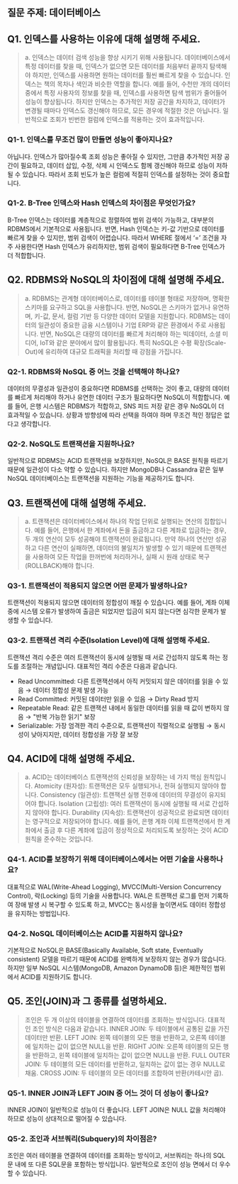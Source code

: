 ## 질문 주제: 데이터베이스

## Q1. 인덱스를 사용하는 이유에 대해 설명해 주세요.

> a. 인덱스는 데이터 검색 성능을 향상 시키기 위해 사용됩니다. 데이터베이스에서 특정 데이터를 찾을 때, 인덱스가 없으면 모든 데이터를 처음부터 끝까지 탐색해야 하지만, 인덱스를 사용하면 원하는 데이터를 훨씬 빠르게 찾을 수 있습니다. 인덱스는 책의 목차나 색인과 비슷한 역할을 합니다. 예를 들어, 수천만 개의 데이터 중에서 특정 사용자의 정보를 찾을 때, 인덱스를 사용하면 탐색 범위가 줄어들어 성능이 향상됩니다. 하지만 인덱스는 추가적인 저장 공간을 차지하고, 데이터가 변경될 때마다 인덱스도 갱신해야 하므로, 모든 경우에 적절한 것은 아닙니다. 일반적으로 조회가 빈번한 컬럼에 인덱스를 적용하는 것이 효과적입니다.

###  Q1-1. 인덱스를 무조건 많이 만들면 성능이 좋아지나요?
아닙니다. 인덱스가 많아질수록 조회 성능은 좋아질 수 있지만, 그만큼 추가적인 저장 공간이 필요하고, 데이터 삽입, 수정, 삭제 시 인덱스도 함께 갱신해야 하므로 성능이 저하될 수 있습니다. 따라서 조회 빈도가 높은 컬럼에 적절히 인덱스를 설정하는 것이 중요합니다.

### Q1-2. B-Tree 인덱스와 Hash 인덱스의 차이점은 무엇인가요?
B-Tree 인덱스는 데이터를 계층적으로 정렬하여 범위 검색이 가능하고, 대부분의 RDBMS에서 기본적으로 사용됩니다. 반면, Hash 인덱스는 키-값 기반으로 데이터를 빠르게 찾을 수 있지만, 범위 검색이 어렵습니다. 따라서 WHERE 절에서 ‘=’ 조건을 자주 사용한다면 Hash 인덱스가 유리하지만, 범위 검색이 필요하다면 B-Tree 인덱스가 더 적합합니다.

## Q2. RDBMS와 NoSQL의 차이점에 대해 설명해 주세요.

> a. RDBMS는 관계형 데이터베이스로, 데이터를 테이블 형태로 저장하며, 명확한 스키마를 요구하고 SQL을 사용합니다. 반면, NoSQL은 스키마가 없거나 유연하며, 키-값, 문서, 컬럼 기반 등 다양한 데이터 모델을 지원합니다.
RDBMS는 데이터의 일관성이 중요한 금융 시스템이나 기업 ERP와 같은 환경에서 주로 사용됩니다. 반면, NoSQL은 대량의 데이터를 빠르게 처리해야 하는 빅데이터, 소셜 미디어, IoT와 같은 분야에서 많이 활용됩니다. 특히 NoSQL은 수평 확장(Scale-Out)에 유리하여 대규모 트래픽을 처리할 때 강점을 가집니다.
 
### Q2-1. RDBMS와 NoSQL 중 어느 것을 선택해야 하나요?
데이터의 무결성과 일관성이 중요하다면 RDBMS를 선택하는 것이 좋고, 대량의 데이터를 빠르게 처리해야 하거나 유연한 데이터 구조가 필요하다면 NoSQL이 적합합니다. 예를 들어, 은행 시스템은 RDBMS가 적합하고, SNS 피드 저장 같은 경우 NoSQL이 더 효과적일 수 있습니다. 상황과 방향성에 따라 선택을 하여야 하며 무조건 적인 정답은 없다고 생각합니다.

### Q2-2. NoSQL도 트랜잭션을 지원하나요?
일반적으로 RDBMS는 ACID 트랜잭션을 보장하지만, NoSQL은 BASE 원칙을 따르기 때문에 일관성이 다소 약할 수 있습니다. 하지만 MongoDB나 Cassandra 같은 일부 NoSQL 데이터베이스는 트랜잭션을 지원하는 기능을 제공하기도 합니다.

## Q3. 트랜잭션에 대해 설명해 주세요.

> a. 트랜잭션은 데이터베이스에서 하나의 작업 단위로 실행되는 연산의 집합입니다. 예를 들어, 은행에서 한 계좌에서 돈을 출금하고 다른 계좌로 입금하는 경우, 두 개의 연산이 모두 성공해야 트랜잭션이 완료됩니다. 만약 하나의 연산만 성공하고 다른 연산이 실패하면, 데이터의 불일치가 발생할 수 있기 때문에 트랜잭션을 사용하여 모든 작업을 한꺼번에 처리하거나, 실패 시 원래 상태로 복구(ROLLBACK)해야 합니다.

### Q3-1. 트랜잭션이 적용되지 않으면 어떤 문제가 발생하나요?
트랜잭션이 적용되지 않으면 데이터의 정합성이 깨질 수 있습니다. 예를 들어, 계좌 이체 중에 시스템 오류가 발생하여 출금은 되었지만 입금이 되지 않는다면 심각한 문제가 발생할 수 있습니다.

### Q3-2. 트랜잭션 격리 수준(Isolation Level)에 대해 설명해 주세요.
트랜잭션 격리 수준은 여러 트랜잭션이 동시에 실행될 때 서로 간섭하지 않도록 하는 정도를 조절하는 개념입니다. 대표적인 격리 수준은 다음과 같습니다.
- Read Uncommitted: 다른 트랜잭션에서 아직 커밋되지 않은 데이터를 읽을 수 있음 → 데이터 정합성 문제 발생 가능
- Read Committed: 커밋된 데이터만 읽을 수 있음 → Dirty Read 방지
- Repeatable Read: 같은 트랜잭션 내에서 동일한 데이터를 읽을 때 값이 변하지 않음 → "반복 가능한 읽기" 보장
- Serializable: 가장 엄격한 격리 수준으로, 트랜잭션이 직렬적으로 실행됨 → 동시성이 낮아지지만, 데이터 정합성을 가장 잘 보장

## Q4. ACID에 대해 설명해 주세요.

> a. ACID는 데이터베이스 트랜잭션의 신뢰성을 보장하는 네 가지 핵심 원칙입니다.
Atomicity (원자성): 트랜잭션은 모두 실행되거나, 전혀 실행되지 않아야 합니다.
Consistency (일관성): 트랜잭션 실행 전후에 데이터의 무결성이 유지되어야 합니다.
Isolation (고립성): 여러 트랜잭션이 동시에 실행될 때 서로 간섭하지 않아야 합니다.
Durability (지속성): 트랜잭션이 성공적으로 완료되면 데이터는 영구적으로 저장되어야 합니다.
예를 들어, 은행 계좌 이체 트랜잭션에서 한 계좌에서 출금 후 다른 계좌에 입금이 정상적으로 처리되도록 보장하는 것이 ACID 원칙을 준수하는 것입니다.
 
### Q4-1. ACID를 보장하기 위해 데이터베이스에서는 어떤 기술을 사용하나요?
대표적으로 WAL(Write-Ahead Logging), MVCC(Multi-Version Concurrency Control), 락(Locking) 등의 기술을 사용합니다. WAL은 트랜잭션 로그를 먼저 기록하여 장애 발생 시 복구할 수 있도록 하고, MVCC는 동시성을 높이면서도 데이터 정합성을 유지하는 방법입니다.

### Q4-2. NoSQL 데이터베이스는 ACID를 지원하지 않나요?
기본적으로 NoSQL은 BASE(Basically Available, Soft state, Eventually consistent) 모델을 따르기 때문에 ACID를 완벽하게 보장하지 않는 경우가 많습니다. 하지만 일부 NoSQL 시스템(MongoDB, Amazon DynamoDB 등)은 제한적인 범위에서 ACID를 지원하기도 합니다.

## Q5. 조인(JOIN)과 그 종류를 설명하세요.
> 조인은 두 개 이상의 테이블을 연결하여 데이터를 조회하는 방식입니다. 대표적인 조인 방식은 다음과 같습니다.
INNER JOIN: 두 테이블에서 공통된 값을 가진 데이터만 반환.
LEFT JOIN: 왼쪽 테이블의 모든 행을 반환하고, 오른쪽 테이블에 일치하는 값이 없으면 NULL을 반환.
RIGHT JOIN: 오른쪽 테이블의 모든 행을 반환하고, 왼쪽 테이블에 일치하는 값이 없으면 NULL을 반환.
FULL OUTER JOIN: 두 테이블의 모든 데이터를 반환하고, 일치하는 값이 없는 경우 NULL로 채움.
CROSS JOIN: 두 테이블의 모든 데이터를 조합하여 반환(카테시안 곱).

### Q5-1. INNER JOIN과 LEFT JOIN 중 어느 것이 더 성능이 좋나요?
INNER JOIN이 일반적으로 성능이 더 좋습니다. LEFT JOIN은 NULL 값을 처리해야 하므로 성능이 상대적으로 떨어질 수 있습니다.

### Q5-2. 조인과 서브쿼리(Subquery)의 차이점은?
조인은 여러 테이블을 연결하여 데이터를 조회하는 방식이고, 서브쿼리는 하나의 SQL문 내에 또 다른 SQL문을 포함하는 방식입니다. 일반적으로 조인이 성능 면에서 더 우수할 수 있습니다.